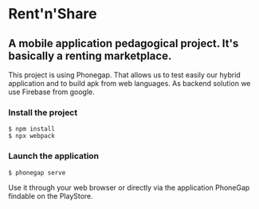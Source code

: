 # Rent'n'Share

## A mobile application pedagogical project. It's basically a renting marketplace.

This project is using Phonegap. That allows us to test easily our hybrid application and to build apk from web languages.
As backend solution we use Firebase from google.

### Install the project

```
$ npm install
$ npx webpack
```

### Launch the application

```
$ phonegap serve
```

Use it through your web browser or directly via the application PhoneGap findable on the PlayStore.
 